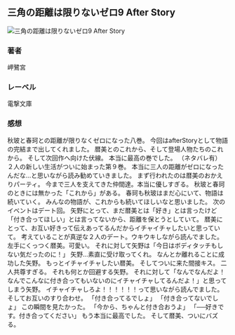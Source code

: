 ## 三角の距離は限りないゼロ9 After Story
![三角の距離は限りないゼロ9 After Story](https://cdn.discordapp.com/attachments/1211570779934695494/1217746198471905290/Ft_fmlSaEAIPMqL.png?ex=66052586&is=65f2b086&hm=63056eb056f79293adeb3b951f58a06d09d01f2604b20a44c4c13b0ac90ebb81&)
### 著者
岬鷺宮
### レーベル
電撃文庫
### 感想
秋玻と春珂との距離が限りなくゼロになった八巻。
今回はafterStoryとして物語の完結まで出してくれました。
暦美とのこれから、そして登場人物たちのこれから。
そして次回作へ向けた伏線。
本当に最高の巻でした。
（ネタバレ有）
２人の新しい生活がついに始まった第９巻。
本当に三人の距離がゼロになったんだな…と思いながら読み勧めていきました。
まず行われたのは暦美のおかえりパーティ。
今まで三人を支えてきた仲間達。本当に優しすぎる。
秋玻と春珂のときには無かった「これから」がある。
春珂も秋玻はまだ心にいて、物語は続いていく。
みんなの物語が、これからも続いてほしいなと思いました。
次のイベントはデート回。
矢野にとって、まだ暦美とは「好き」とは言ったけど「付き合ってほしい」とは言ってないから、距離を保とうとしていて。
暦美にとって、お互い好きって伝えあってるんだからイチャイチャしたいと思っていて。
考えていることが真逆な２人のデート。ウキウキしながら読んでました。
左手にくっつく暦美。可愛い。
それに対して矢野は「今日はボディタッチもしない気だったのに！」
矢野…素直に受け取ってくれ。
なんとか離れることに成功した矢野。
もっとイチャイチャしたい暦美。
そしてついに来た間接キス。
二人共尊すぎる。
それも何とか回避する矢野。
それに対して「なんでなんだよ！なんでこんなに付き合ってもいないのにイチャイチャしてるんだよ！」と思ってしまう矢野。
イチャイチャしろよ！！！！！！って思いながら読んでました。
そしてお互いのすり合わせ。
「付き合ってるでしょ」
「付き合ってないでしょ」
この瞬間を見たかった。
「今から、ちゃんと付き合おうよ」
「──好きです。付き合ってください」
もう本当に最高でした。
そして暦美、ついにバズる。